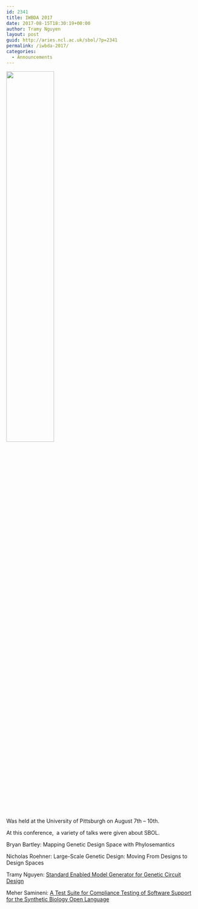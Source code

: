 ```yaml
---
id: 2341
title: IWBDA 2017
date: 2017-08-15T18:30:19+00:00
author: Tramy Nguyen
layout: post
guid: http://aries.ncl.ac.uk/sbol/?p=2341
permalink: /iwbda-2017/
categories:
  - Announcements
---
```

[<img src="https://www.iwbdaconf.org/2017/images/iwbda2017_small.png" alt="" width="50%" height="50%" />](http://www.iwbdaconf.org/2017/program/)

Was held at the University of Pittsburgh on August 7th &#8211; 10th.

At this conference,  a variety of talks were given about SBOL.

Bryan Bartley: Mapping Genetic Design Space with Phylosemantics

Nicholas Roehner: Large-Scale Genetic Design: Moving From Designs to Design Spaces

Tramy Nguyen: [Standard Enabled Model Generator for Genetic Circuit Design](https://github.com/SynBioDex/Community-Media/blob/master/2017/IWBDA2017/tramy-iwbda2017-presentation.pdf)

Meher Samineni: [A Test Suite for Compliance Testing of Software Support for the Synthetic Biology Open Language](https://github.com/SynBioDex/Community-Media/blob/master/2017/IWBDA2017/sbol-compliance-testing.pdf)